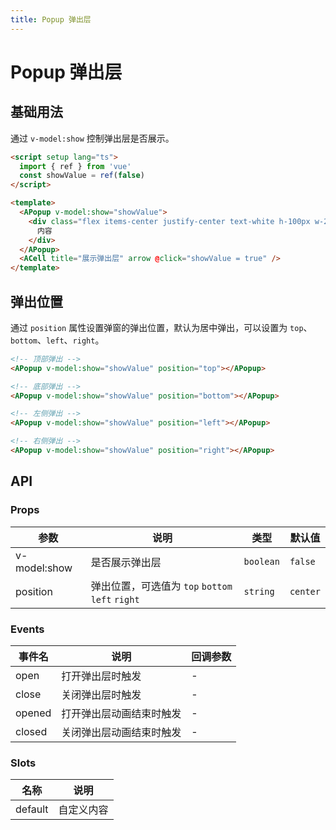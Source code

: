 ```yaml
---
title: Popup 弹出层
---
```


# Popup 弹出层

## 基础用法

通过 `v-model:show` 控制弹出层是否展示。

```html
<script setup lang="ts">
  import { ref } from 'vue'
  const showValue = ref(false)
</script>

<template>
  <APopup v-model:show="showValue">
    <div class="flex items-center justify-center text-white h-100px w-200px bg-primary">
      内容
    </div>
  </APopup>
  <ACell title="展示弹出层" arrow @click="showValue = true" />
</template>
```

## 弹出位置

通过 `position` 属性设置弹窗的弹出位置，默认为居中弹出，可以设置为 `top`、`bottom`、`left`、`right`。

```html
<!-- 顶部弹出 -->
<APopup v-model:show="showValue" position="top"></APopup>

<!-- 底部弹出 -->
<APopup v-model:show="showValue" position="bottom"></APopup>

<!-- 左侧弹出 -->
<APopup v-model:show="showValue" position="left"></APopup>

<!-- 右侧弹出 -->
<APopup v-model:show="showValue" position="right"></APopup>
```

## API

### Props

| 参数 | 说明 | 类型 | 默认值 |
| --- | --- | --- | --- |
| v-model:show | 是否展示弹出层 | `boolean` | `false` |
| position | 弹出位置，可选值为 `top` `bottom` `left` `right` | `string` | `center` |

### Events

| 事件名 | 说明 | 回调参数 |
| --- | --- | --- |
| open | 打开弹出层时触发 | - |
| close | 关闭弹出层时触发 | - |
| opened | 打开弹出层动画结束时触发 | - |
| closed | 关闭弹出层动画结束时触发 | - |

### Slots

| 名称 | 说明 |
| --- | --- |
| default | 自定义内容 |

